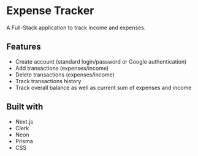 # Expense Tracker

A Full-Stack application to track income and expenses.

## Features

- Create account (standard login/password or Google authentication)
- Add transactions (expenses/income)
- Delete transactions (expenses/income)
- Track transactions history
- Track overall balance as well as current sum of expenses and income

## Built with

- Next.js
- Clerk
- Neon
- Prisma
- CSS
